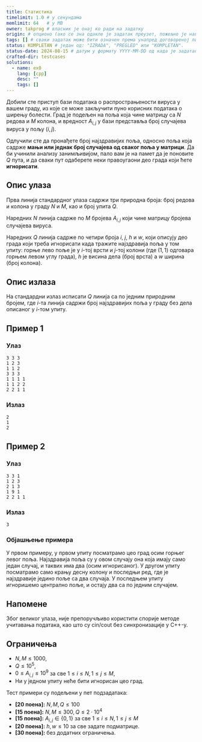 ```yaml
---
title: Статистика
timelimit: 1.0 # у секундама
memlimit: 64   # y MB
owner: takprog # власник је онај ко ради на задатку
origin: # опционо (ако се зна одакле је задатак преузет, пожељно је навести извор)
tags: [] # сваки задатак може бити означен према унапред договореној листи ознака
status: KOMPLETAN # један од: "IZRADA", "PREGLED" или "KOMPLETAN".
status-date: 2024-08-15 # датум у формату YYYY-MM-DD од када је задатак у наведеном статусу
crafted-dir: testcases
solutions:
  - name: ex0
    lang: [cpp]
    desc: ""
    tags: []
---
```


Добили сте приступ бази података о распрострањености вируса у вашем граду, из које се може закључити пуно корисних података о ширењу болести. Град је подељен на поља која чине матрицу са $N$ редова и $M$ колона, и вредност $A_{i,j}$ у бази представља број случајева вируса у пољу $(i, j)$.

Одлучили сте да пронађете број најздравијих поља, односно поља која садрже **мањи или једнак број случајева од сваког поља у матрици**. Да би учинили анализу занимљивијом, пало вам је на памет да је поновите $Q$ пута, и да сваки пут одаберете неки правоугаони део града који ћете **игнорисати**.

## Опис улаза

Прва линија стандардног улаза садржи три природна броја: број редова и колона у граду $N$ и $M$, као и број упита $Q$.

Наредних $N$ линија садрже по $M$ бројева $A_{i,j}$ који чине матрицу бројева случајева вируса.

Наредних $Q$ линија садрже по четири броја $i$, $j$, $h$ и $w$, који описују део града који треба игнорисати када тражите најздравија поља у том упиту: горње лево поље је у $i$-тој врсти и $j$-тој колони (где $(1,1)$ одговара горњем левом углу града), $h$ је висина дела (број врста) а $w$ ширина (број колона).

## Опис излаза

На стандардни излаз исписати $Q$ линија са по једним природним бројем, где $i$-та линија садржи број најздравијих поља у граду без дела описаног у $i$-том упиту.

## Пример 1


### Улаз

~~~
3 3 3
1 2 3
1 1 2
3 3 3
1 1 1 1
1 1 2 2
2 2 1 1
~~~

### Излаз

~~~
2
1
2
~~~

## Пример 2

### Улаз

~~~
3 3 1
1 2 3
2 1 3
1 9 1
2 2 1 1
~~~

### Излаз

~~~
3
~~~

### Објашњење примера

У првом примеру, у првом упиту посматрамо цео град осим горњег левог поља. Најздравија поља су у овом случају она која имају само један случај, и таквих има два (осим игнорисаног). У другом упиту посматрамо само крању десну колону и последњи ред, где је најздравије једино поље са два случаја. У последњем упиту игноришемо централно поље, и остају два са по једним случајем.

## Напомене

Због великог улаза, није препоручљиво користити спорије методе учитавања података, као што су cin/cout без синхронизације у C++-у.

## Ограничења

- $N, M \leq 1000$,
- $Q \leq 10^5$,
- $0 \leq A_{i,j} \leq 10^9$ за све $1 \leq i \leq N, 1 \leq j \leq M$,
- Ни у једном упиту неће бити игнорисан цео град.

Тест примери су подељени у пет подзадатака:

- **[20 поена]:** $N, M, Q \leq 100$
- **[15 поена]:** $N, M \leq 300, Q \leq 2 \cdot 10^4$
- **[15 поена]:** $A_{i,j} \in \{0, 1\}$ за све $1 \leq i \leq N, 1 \leq j \leq M$
- **[20 поена]:** $h, w \leq 10$ за све задате подматрице.
- **[30 поена]:** без додатних ограничења.

